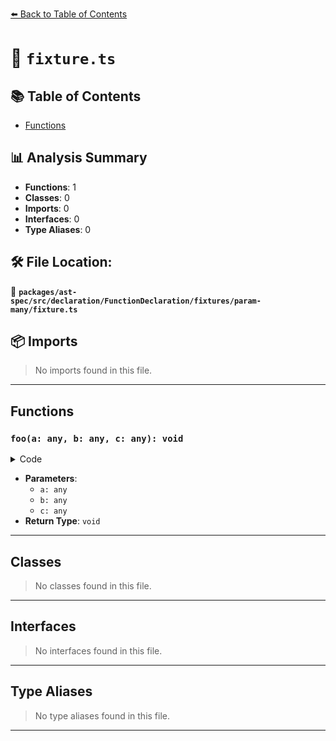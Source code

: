 [⬅️ Back to Table of Contents](../../../../../../../index.md)

# 📄 `fixture.ts`

## 📚 Table of Contents

- [Functions](#functions)

## 📊 Analysis Summary

- **Functions**: 1
- **Classes**: 0
- **Imports**: 0
- **Interfaces**: 0
- **Type Aliases**: 0

## 🛠️ File Location:
📂 **`packages/ast-spec/src/declaration/FunctionDeclaration/fixtures/param-many/fixture.ts`**

## 📦 Imports

> No imports found in this file.


---

## Functions

### `foo(a: any, b: any, c: any): void`

<details><summary>Code</summary>

```ts
function foo(a, b, c) {}
```
</details>

- **Parameters**:
  - `a: any`
  - `b: any`
  - `c: any`
- **Return Type**: `void`

---

## Classes

> No classes found in this file.


---

## Interfaces

> No interfaces found in this file.


---

## Type Aliases

> No type aliases found in this file.


---